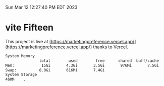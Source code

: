 Sun Mar 12 12:27:40 PM EDT 2023

# vite Fifteen


This project is live at [https://marketingpreference.vercel.app/](https://marketingpreference.vercel.app/) thanks to Vercel.

```bash
System Memory
               total        used        free      shared  buff/cache   available
Mem:            15Gi       4.3Gi       3.5Gi       976Mi       7.5Gi       9.7Gi
Swap:          8.0Gi       616Mi       7.4Gi
System Storage
460M	.
```
```bash
